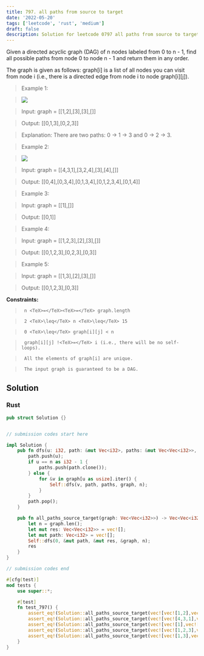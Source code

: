 ```yaml
---
title: 797. all paths from source to target
date: '2022-05-20'
tags: ['leetcode', 'rust', 'medium']
draft: false
description: Solution for leetcode 0797 all paths from source to target
---
```


 

  Given a directed acyclic graph (DAG) of n nodes labeled from 0 to n - 1, find all possible paths from node 0 to node n - 1 and return them in any order.

  The graph is given as follows: graph[i] is a list of all nodes you can visit from node i (i.e., there is a directed edge from node i to node graph[i][j]).

   

 >   Example 1:

 >   ![](https://assets.leetcode.com/uploads/2020/09/28/all_1.jpg)

 >   Input: graph <TeX>=</TeX> [[1,2],[3],[3],[]]

 >   Output: [[0,1,3],[0,2,3]]

 >   Explanation: There are two paths: 0 -> 1 -> 3 and 0 -> 2 -> 3.

  

 >   Example 2:

 >   ![](https://assets.leetcode.com/uploads/2020/09/28/all_2.jpg)

 >   Input: graph <TeX>=</TeX> [[4,3,1],[3,2,4],[3],[4],[]]

 >   Output: [[0,4],[0,3,4],[0,1,3,4],[0,1,2,3,4],[0,1,4]]

  

 >   Example 3:

  

 >   Input: graph <TeX>=</TeX> [[1],[]]

 >   Output: [[0,1]]

  

 >   Example 4:

  

 >   Input: graph <TeX>=</TeX> [[1,2,3],[2],[3],[]]

 >   Output: [[0,1,2,3],[0,2,3],[0,3]]

  

 >   Example 5:

  

 >   Input: graph <TeX>=</TeX> [[1,3],[2],[3],[]]

 >   Output: [[0,1,2,3],[0,3]]

  

   

  **Constraints:**

  

 >   	n <TeX>=</TeX><TeX>=</TeX> graph.length

 >   	2 <TeX>\leq</TeX> n <TeX>\leq</TeX> 15

 >   	0 <TeX>\leq</TeX> graph[i][j] < n

 >   	graph[i][j] !<TeX>=</TeX> i (i.e., there will be no self-loops).

 >   	All the elements of graph[i] are unique.

 >   	The input graph is guaranteed to be a DAG.


## Solution
### Rust
```rust
pub struct Solution {}


// submission codes start here

impl Solution {
    pub fn dfs(u: i32, path: &mut Vec<i32>, paths: &mut Vec<Vec<i32>>, graph: &Vec<Vec<i32>>, n: usize) {
        path.push(u);
        if u == n as i32 - 1 {
            paths.push(path.clone());
        } else {
            for &v in graph[u as usize].iter() {
                Self::dfs(v, path, paths, graph, n);
            }    
        }
        path.pop();
    }

    pub fn all_paths_source_target(graph: Vec<Vec<i32>>) -> Vec<Vec<i32>> {
        let n = graph.len();
        let mut res: Vec<Vec<i32>> = vec![];
        let mut path: Vec<i32> = vec![];
        Self::dfs(0, &mut path, &mut res, &graph, n);
        res
    }
}

// submission codes end

#[cfg(test)]
mod tests {
    use super::*;

    #[test]
    fn test_797() {
        assert_eq!(Solution::all_paths_source_target(vec![vec![1,2],vec![3],vec![3],vec![]]), vec![vec![0,1,3],vec![0,2,3]]);
        assert_eq!(Solution::all_paths_source_target(vec![vec![4,3,1],vec![3,2,4],vec![3],vec![4],vec![]]), vec![vec![0,4],vec![0,3,4],vec![0,1,3,4],vec![0,1,2,3,4],vec![0,1,4]]);
        assert_eq!(Solution::all_paths_source_target(vec![vec![1],vec![]]), vec![vec![0,1]]);
        assert_eq!(Solution::all_paths_source_target(vec![vec![1,2,3],vec![2],vec![3],vec![]]), vec![vec![0,1,2,3],vec![0,2,3],vec![0,3]]);
        assert_eq!(Solution::all_paths_source_target(vec![vec![1,3],vec![2],vec![3],vec![]]), vec![vec![0,1,2,3],vec![0,3]]);        
    }
}

```
